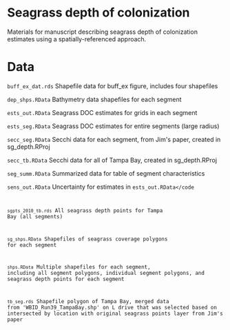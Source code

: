 # Seagrass depth of colonization

Materials for manuscript describing seagrass depth of colonization estimates using a spatially-referenced approach.

# Data

<code>buff_ex_dat.rds</code> Shapefile data for buff_ex figure, includes four shapefiles

<code>dep_shps.RData</code> Bathymetry data shapefiles for each segment

<code>ests_out.RData</code> Seagrass DOC estimates for grids in each segment

<code>ests_seg.RData</code> Seagrass DOC estimates for entire segments (large radius)

<code>secc_seg.RData</code> Secchi data for each segment, from Jim's paper, created in sg_depth.RProj

<code>secc_tb.RData</code> Secchi data for all of Tampa Bay, created in sg_depth.RProj

<code>seg_summ.RData</code> Summarized data for table of segment characteristics

<code>sens_out.RData</code> Uncertainty for estimates in <code>ests_out.RData</code

<code>sgpts_2010_tb.rds</code> All seagrass depth points for Tampa Bay (all segments)

<code>sg_shps.RData</code> Shapefiles of seagrass coverage polygons for each segment

<code>shps.RData</code> Multiple shapefiles for each segment, including all segment polygons, individual segment polygons, and seagrass depth points for each segment

<code>tb_seg.rds</code> Shapefile polygon of Tampa Bay, merged data from 'WBID_Run39_TampaBay.shp' on L drive that was selected based on intersected by location with original seagrass points layer from Jim's paper
